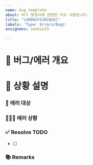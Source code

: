 ```yaml
---
name: bug template
about: 버그 발생시에 관련한 이슈 사항입니다.
title: "\U0001F41B[BUG]"
labels: 'Type: Errors/Bugs'
assignees: seokin23

---
```


# 🐞 버그/에러 개요
<!-- 간단하게 한줄로 어떤 버그/에러인지 요약해서 적습니다 -->

# 📝 상황 설명
### 📄  에러 대상
<!-- 에러가 어디서 났는지 적기 -->

### 🕵🏻‍♀️    에러 상황
<!-- 에러가 어떻게 나고 있는지 상세하게 적기 (사진 있으면 첨부) -->

### ✅ Resolve TODO
<!-- 에러/버그 수정 항목 나열하기 (PR할 때에는 모두 체크되어야함) -->
- [ ] 

### 📚 Remarks
<!-- 이슈 해결에 있어 비고사항이 있었다면 적기 -->

